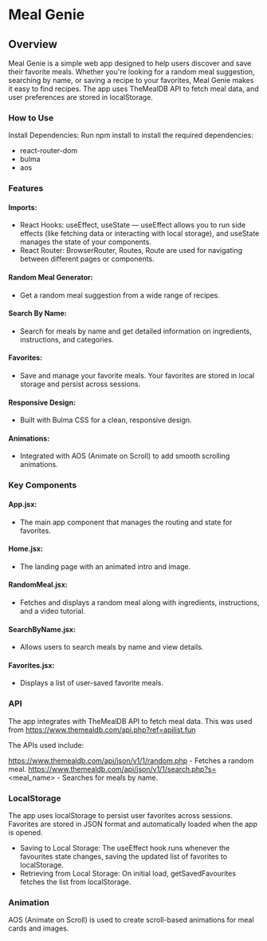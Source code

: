 


# Meal Genie 
## Overview
Meal Genie is a simple web app designed to help users discover and save their favorite meals. Whether you're looking for a random meal suggestion, searching by name, or saving a recipe to your favorites, Meal Genie makes it easy to find recipes. 
The app uses TheMealDB API to fetch meal data, and user preferences are stored in localStorage.

### How to Use
Install Dependencies:
Run npm install to install the required dependencies:

- react-router-dom
- bulma
- aos

### Features

#### Imports:
- React Hooks: useEffect, useState — useEffect allows you to run side effects (like fetching data or interacting with local storage), and useState manages the state of your components.
- React Router: BrowserRouter, Routes, Route are used for navigating between different pages or components.
#### Random Meal Generator:
- Get a random meal suggestion from a wide range of recipes.

#### Search By Name: 
- Search for meals by name and get detailed information on ingredients, instructions, and categories.

#### Favorites: 
- Save and manage your favorite meals. Your favorites are stored in local storage and persist across sessions.

#### Responsive Design:
- Built with Bulma CSS for a clean, responsive design.

#### Animations:
- Integrated with AOS (Animate on Scroll) to add smooth scrolling animations.

### Key Components
#### App.jsx: 
- The main app component that manages the routing and state for favorites.
#### Home.jsx: 
- The landing page with an animated intro and image.
#### RandomMeal.jsx: 
- Fetches and displays a random meal along with ingredients, instructions, and a video tutorial.
#### SearchByName.jsx:
 - Allows users to search meals by name and view details.
#### Favorites.jsx: 
- Displays a list of user-saved favorite meals.

### API

The app integrates with TheMealDB API to fetch meal data. This was used from https://www.themealdb.com/api.php?ref=apilist.fun

 The APIs used include:

https://www.themealdb.com/api/json/v1/1/random.php - Fetches a random meal.
https://www.themealdb.com/api/json/v1/1/search.php?s=<meal_name> - Searches for meals by name.


### LocalStorage
The app uses localStorage to persist user favorites across sessions. Favorites are stored in JSON format and automatically loaded when the app is opened.







- Saving to Local Storage: The useEffect hook runs whenever the favourites state changes, saving the updated list of favorites to localStorage.
- Retrieving from Local Storage: On initial load, getSavedFavourites fetches the list from localStorage.

### Animation
AOS (Animate on Scroll) is used to create scroll-based animations for meal cards and images.

